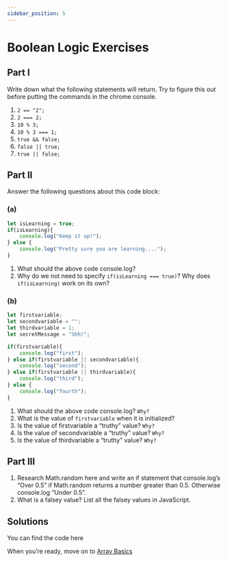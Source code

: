 ```yaml
---
sidebar_position: 5
---
```


# Boolean Logic Exercises

## Part I

Write down what the following statements will return. Try to figure this out before putting the commands in the chrome console.

1. `2 == "2";`
2. `2 === 2;`
3. `10 % 3;`
4. `10 % 3 === 1;`
5. `true && false;`
6. `false || true;`
7. `true || false;`

## Part II

Answer the following questions about this code block:

### (a)

```js
let isLearning = true;
if(isLearning){
    console.log("Keep it up!");
} else {
    console.log("Pretty sure you are learning....");
}
```

1. What should the above code console.log?
2. Why do we not need to specify `if(isLearning === true)`? Why does `if(isLearning)` work on its own?

### (b)

```js
let firstvariable;
let secondvariable = "";
let thirdvariable = 1;
let secretMessage = "Shh!";

if(firstvariable){
    console.log("first");
} else if(firstvariable || secondvariable){
    console.log("second");
} else if(firstvariable || thirdvariable){
    console.log("third");
} else {
    console.log("fourth");
}

```

1. What should the above code console.log? `Why?`
2. What is the value of `firstvariable` when it is initialized?
3. Is the value of firstvariable a “truthy” value? `Why?`
4. Is the value of secondvariable a “truthy” value? `Why?`
5. Is the value of thirdvariable a “truthy” value? `Why?`

## Part III

1. Research Math.random here and write an if statement that console.log’s “Over 0.5” if Math.random returns a number greater than 0.5. Otherwise console.log “Under 0.5”.
2. What is a falsey value? List all the falsey values in JavaScript.

## Solutions

You can find the code here

When you’re ready, move on to [Array Basics](./array-basics.md)
